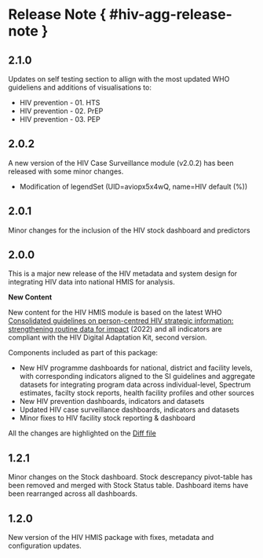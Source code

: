 # Release Note { #hiv-agg-release-note }

## 2.1.0
Updates on self testing section to allign with the most updated WHO guideliens and additions of visualisations to:
- HIV prevention - 01. HTS
- HIV prevention - 02. PrEP
- HIV prevention - 03. PEP

## 2.0.2

A new version of the HIV Case Surveillance module (v2.0.2) has been released with some minor changes.
- Modification of legendSet (UID=aviopx5x4wQ, name=HIV default (%))

## 2.0.1

Minor changes for the inclusion of the HIV stock dashboard and predictors

## 2.0.0

This is a major new release of the HIV metadata and system design for integrating HIV data into national HMIS for analysis. 

**New Content**

New content for the HIV HMIS module is based on the latest WHO [Consolidated guidelines on person-centred HIV strategic information: strengthening routine data for impact](https://www.who.int/publications/i/item/9789240055315) (2022) and all indicators are compliant with the HIV Digital Adaptation Kit, second version. 

Components included as part of this package:

- New HIV programme dashboards for national, district and facility levels, with corresponding indicators aligned to the SI guidelines and aggregate datasets for integrating program data across individual-level, Spectrum estimates, facilty stock reports, health facility profiles and other sources
- New HIV prevention dashboards, indicators and datasets
- Updated HIV case surveillance dashboards, indicators and datasets
- Minor fixes to HIV facility stock reporting & dashboard

All the changes are highlighted on the [Diff file](resources/files/HIV_AGG_DIFF_1.2.1_2.0.0.xlsx)
  
## 1.2.1

Minor changes on the Stock dashboard. Stock descrepancy pivot-table has been removed and merged with Stock Status table.
Dashboard items have been rearranged across all dashboards.

## 1.2.0

New version of the HIV HMIS package with fixes, metadata and configuration updates.
